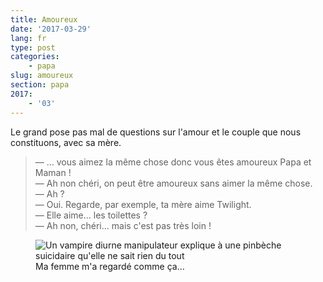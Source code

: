 ```yaml
---
title: Amoureux
date: '2017-03-29'
lang: fr
type: post
categories:
    - papa
slug: amoureux
section: papa
2017:
    - '03'
---
```


Le grand pose pas mal de questions sur l'amour et le couple que nous constituons, avec sa mère.

<!--more-->

> — … vous aimez la même chose donc vous êtes amoureux Papa et Maman !  
> — Ah non chéri, on peut être amoureux sans aimer la même chose.  
> — Ah ?  
> — Oui. Regarde, par exemple, ta mère aime Twilight.  
> — Elle aime… les toilettes ?  
> — Ah non, chéri… mais c'est pas très loin !

<figure>
  <img src="{{<fileFolder>}}toilettes.gif" alt="Un vampire diurne manipulateur explique à une pinbèche suicidaire qu'elle ne sait rien du tout"/>
  <figcaption>Ma femme m'a regardé comme ça…</figcaption>
</figure>